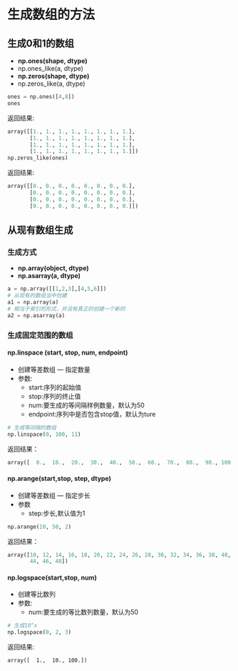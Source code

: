 # 生成数组的方法

## 生成0和1的数组

- **np.ones(shape, dtype)**
- np.ones_like(a, dtype)
- **np.zeros(shape, dtype)**
- np.zeros_like(a, dtype)

```python
ones = np.ones([4,8])
ones
```

返回结果:

```python
array([[1., 1., 1., 1., 1., 1., 1., 1.],
       [1., 1., 1., 1., 1., 1., 1., 1.],
       [1., 1., 1., 1., 1., 1., 1., 1.],
       [1., 1., 1., 1., 1., 1., 1., 1.]])
np.zeros_like(ones)
```

返回结果:

```python
array([[0., 0., 0., 0., 0., 0., 0., 0.],
       [0., 0., 0., 0., 0., 0., 0., 0.],
       [0., 0., 0., 0., 0., 0., 0., 0.],
       [0., 0., 0., 0., 0., 0., 0., 0.]])
```

##  从现有数组生成

###  生成方式

- **np.array(object, dtype)**
- **np.asarray(a, dtype)**

```python
a = np.array([[1,2,3],[4,5,6]])
# 从现有的数组当中创建
a1 = np.array(a)
# 相当于索引的形式，并没有真正的创建一个新的
a2 = np.asarray(a)
```

### 生成固定范围的数组

#### np.linspace (start, stop, num, endpoint)

- 创建等差数组 — 指定数量
- 参数:
	- start:序列的起始值
	- stop:序列的终止值
	- num:要生成的等间隔样例数量，默认为50
	- endpoint:序列中是否包含stop值，默认为ture

```python
# 生成等间隔的数组
np.linspace(0, 100, 11)
```

返回结果：

```python
array([  0.,  10.,  20.,  30.,  40.,  50.,  60.,  70.,  80.,  90., 100.])
```

#### np.arange(start,stop, step, dtype)

- 创建等差数组 — 指定步长
- 参数
	- step:步长,默认值为1

```python
np.arange(10, 50, 2)
```

返回结果：

```python
array([10, 12, 14, 16, 18, 20, 22, 24, 26, 28, 30, 32, 34, 36, 38, 40, 42,
       44, 46, 48])
```

#### np.logspace(start,stop, num)

- 创建等比数列
- 参数:
	- num:要生成的等比数列数量，默认为50

```python
# 生成10^x
np.logspace(0, 2, 3)
```

返回结果:

```shell
array([  1.,  10., 100.])
```